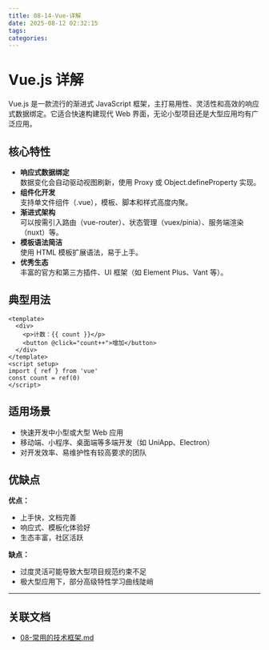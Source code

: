 ```yaml
---
title: 08-14-Vue-详解
date: 2025-08-12 02:32:15
tags:
categories:
---
```


# Vue.js 详解

Vue.js 是一款流行的渐进式 JavaScript 框架，主打易用性、灵活性和高效的响应式数据绑定。它适合快速构建现代 Web 界面，无论小型项目还是大型应用均有广泛应用。

## 核心特性

- **响应式数据绑定**  
  数据变化会自动驱动视图刷新，使用 Proxy 或 Object.defineProperty 实现。
- **组件化开发**  
  支持单文件组件（.vue），模板、脚本和样式高度内聚。
- **渐进式架构**  
  可以按需引入路由（vue-router）、状态管理（vuex/pinia）、服务端渲染（nuxt）等。
- **模板语法简洁**  
  使用 HTML 模板扩展语法，易于上手。
- **优秀生态**  
  丰富的官方和第三方插件、UI 框架（如 Element Plus、Vant 等）。

## 典型用法

```vue
<template>
  <div>
    <p>计数：{{ count }}</p>
    <button @click="count++">增加</button>
  </div>
</template>
<script setup>
import { ref } from 'vue'
const count = ref(0)
</script>
```

## 适用场景

- 快速开发中小型或大型 Web 应用
- 移动端、小程序、桌面端等多端开发（如 UniApp、Electron）
- 对开发效率、易维护性有较高要求的团队

## 优缺点

**优点：**
- 上手快，文档完善
- 响应式、模板化体验好
- 生态丰富，社区活跃

**缺点：**
- 过度灵活可能导致大型项目规范约束不足
- 极大型应用下，部分高级特性学习曲线陡峭

---

## 关联文档

- [08-常用的技术框架.md](./08-常用的技术框架.md)